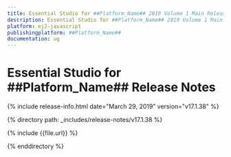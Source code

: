 ```yaml
---
title: Essential Studio for ##Platform_Name## 2019 Volume 1 Main Release Release Notes  
description: Essential Studio for ##Platform_Name## 2019 Volume 1 Main Release Release Notes  
platform: ej2-javascript
publishingplatform: ##Platform_Name##
documentation: ug
---
```


# Essential Studio for  ##Platform_Name##  Release Notes  

{% include release-info.html date="March 29, 2019"  version="v17.1.38"  %} 

{% directory path: _includes/release-notes/v17.1.38 %}

{% include {{file.url}} %}

{% enddirectory %}
